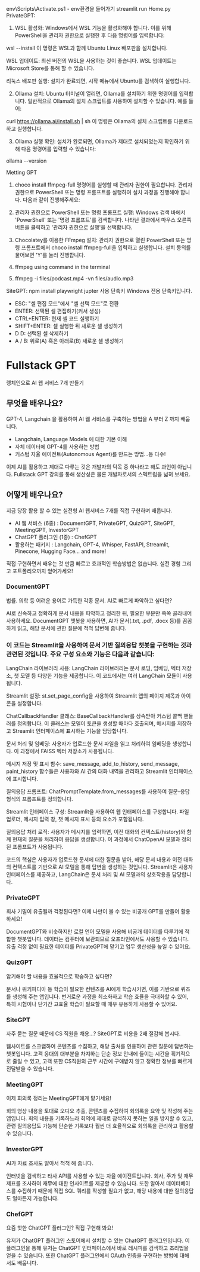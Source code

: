 env\Scripts\Activate.ps1 - env환경을 들어가기
streamlit run Home.py
PrivateGPT: 
1. WSL 활성화: Windows에서 WSL 기능을 활성화해야 합니다. 이를 위해 PowerShell을 관리자 권한으로 실행한 후 다음 명령어를 입력합니다:

wsl --install
이 명령은 WSL과 함께 Ubuntu Linux 배포판을 설치합니다.

WSL 업데이트: 최신 버전의 WSL을 사용하는 것이 좋습니다. WSL 업데이트는 Microsoft Store를 통해 할 수 있습니다.

리눅스 배포판 실행: 설치가 완료되면, 시작 메뉴에서 Ubuntu를 검색하여 실행합니다.

2. Ollama 설치: Ubuntu 터미널이 열리면, Ollama를 설치하기 위한 명령어를 입력합니다. 일반적으로 Ollama의 설치 스크립트를 사용하여 설치할 수 있습니다. 예를 들어:

curl https://ollama.ai/install.sh | sh
이 명령은 Ollama의 설치 스크립트를 다운로드하고 실행합니다.

3. Ollama 실행 확인: 설치가 완료되면, Ollama가 제대로 설치되었는지 확인하기 위해 다음 명령어를 입력할 수 있습니다:

ollama --version

Metting GPT
1. choco install ffmpeg-full 명령어를 실행할 때 관리자 권한이 필요합니다. 관리자 권한으로 PowerShell 또는 명령 프롬프트를 실행하여 설치 과정을 진행해야 합니다. 다음과 같이 진행해주세요:

2. 관리자 권한으로 PowerShell 또는 명령 프롬프트 실행:
Windows 검색 바에서 'PowerShell' 또는 '명령 프롬프트'를 검색합니다.
나타난 결과에서 마우스 오른쪽 버튼을 클릭하고 '관리자 권한으로 실행'을 선택합니다.

3. Chocolatey를 이용한 FFmpeg 설치:
관리자 권한으로 열린 PowerShell 또는 명령 프롬프트에서 choco install ffmpeg-full을 입력하고 실행합니다.
설치 동의를 물어보면 'Y'를 눌러 진행합니다.

4. ffmpeg using command in the terminal

5. ffmpeg -i files/podcast.mp4 -vn files/audio.mp3

SiteGPT: npm install playwright
jupter 사용 단축키
Windows 전용 단축키입니다.

- ESC: "셀 편집 모드"에서 "셀 선택 모드"로 전환
- ENTER: 선택된 셀 편집하기(커서 생성)
- CTRL+ENTER: 현재 셀 코드 실행하기
- SHIFT+ENTER: 셀 실행한 뒤 새로운 셀 생성하기
- D D: 선택된 셀 삭제하기
- A / B: 위로(A) 혹은 아래로(B) 새로운 셀 생성하기

# Fullstack GPT

랭체인으로 AI 웹 서비스 7개 만들기

## 무엇을 배우나요?

GPT-4, Langchain 을 활용하여 AI 웹 서비스를 구축하는 방법을 A 부터 Z 까지 배웁니다.

-   Langchain, Language Models 에 대한 기본 이해
-   자체 데이터에 GPT-4를 사용하는 방법
-   커스텀 자율 에이전트(Autonomous Agent)를 만드는 방법…등 다수!

이제 AI를 활용하고 제대로 다루는 것은 개발자의 덕목 중 하나라고 해도 과언이 아닙니다. Fullstack GPT 강의를 통해 생산성은 물론 개발자로서의 스펙트럼을 넓혀 보세요.

## 어떻게 배우나요?

지금 당장 활용 할 수 있는 실전형 AI 웹서비스 7개를 직접 구현하며 배웁니다.

- AI 웹 서비스 (6종) : DocumentGPT, PrivateGPT, QuizGPT, SiteGPT, MeetingGPT, InvestorGPT
- ChatGPT 플러그인 (1종) : ChefGPT
- 활용하는 패키지 : Langchain, GPT-4, Whisper, FastAPI, Streamlit, Pinecone, Hugging Face… and more!

직접 구현하면서 배우는 것 만큼 빠르고 효과적인 학습방법은 없습니다. 실전 경험 그리고 포트폴리오까지 얻어가세요!

### DocumentGPT

법률. 의학 등 어려운 용어로 가득한 각종 문서. AI로 빠르게 파악하고 싶다면?

AI로 신속하고 정확하게 문서 내용을 파악하고 정리한 뒤, 필요한 부분만 쏙쏙 골라내어 사용하세요. DocumentGPT 챗봇을 사용하면, AI가 문서(.txt, .pdf, .docx 등)를 꼼꼼하게 읽고, 해당 문서에 관한 질문에 척척 답변해 줍니다.

### 이 코드는 Streamlit을 사용하여 문서 기반 질의응답 챗봇을 구현하는 것과 관련된 것입니다. 주요 구성 요소와 기능은 다음과 같습니다:

LangChain 라이브러리 사용: LangChain 라이브러리는 문서 로딩, 임베딩, 벡터 저장소, 챗 모델 등 다양한 기능을 제공합니다. 이 코드에서는 여러 LangChain 모듈이 사용됩니다.

Streamlit 설정: st.set_page_config을 사용하여 Streamlit 앱의 페이지 제목과 아이콘을 설정합니다.

ChatCallbackHandler 클래스: BaseCallbackHandler를 상속받아 커스텀 콜백 핸들러를 정의합니다. 이 클래스는 모델이 토큰을 생성할 때마다 호출되며, 메시지를 저장하고 Streamlit 인터페이스에 표시하는 기능을 담당합니다.

문서 처리 및 임베딩: 사용자가 업로드한 문서 파일을 읽고 처리하여 임베딩을 생성합니다. 이 과정에서 FAISS 벡터 저장소가 사용됩니다.

메시지 저장 및 표시 함수: save_message, add_to_history, send_message, paint_history 함수들은 사용자와 AI 간의 대화 내역을 관리하고 Streamlit 인터페이스에 표시합니다.

질의응답 프롬프트: ChatPromptTemplate.from_messages를 사용하여 질문-응답 형식의 프롬프트를 정의합니다.

Streamlit 인터페이스 구성: Streamlit을 사용하여 웹 인터페이스를 구성합니다. 파일 업로더, 메시지 입력 창, 챗 메시지 표시 등의 요소가 포함됩니다.

질의응답 처리 로직: 사용자가 메시지를 입력하면, 이전 대화의 컨텍스트(history)와 함께 현재의 질문을 처리하여 응답을 생성합니다. 이 과정에서 ChatOpenAI 모델과 정의된 프롬프트가 사용됩니다.

코드의 핵심은 사용자가 업로드한 문서에 대한 질문을 받아, 해당 문서 내용과 이전 대화의 컨텍스트를 기반으로 AI 모델을 통해 답변을 생성하는 것입니다. Streamlit은 사용자 인터페이스를 제공하고, LangChain은 문서 처리 및 AI 모델과의 상호작용을 담당합니다.

### PrivateGPT

회사 기밀이 유출될까 걱정된다면? 이제 나만이 볼 수 있는 비공개 GPT를 만들어 활용하세요!

DocumentGPT와 비슷하지만 로컬 언어 모델을 사용해 비공개 데이터를 다루기에 적합한 챗봇입니다. 데이터는 컴퓨터에 보관되므로 오프라인에서도 사용할 수 있습니다. 유출 걱정 없이 필요한 데이터를 PrivateGPT에 맡기고 업무 생산성을 높일 수 있어요.

### QuizGPT

암기해야 할 내용을 효율적으로 학습하고 싶다면?

문서나 위키피디아 등 학습이 필요한 컨텐츠를 AI에게 학습시키면, 이를 기반으로 퀴즈를 생성해 주는 앱입니다. 번거로운 과정을 최소화하고 학습 효율을 극대화할 수 있어, 특히 시험이나 단기간 고효율 학습이 필요할 때 매우 유용하게 사용할 수 있어요.

### SiteGPT

자주 묻는 질문 때문에 CS 직원을 채용...? SiteGPT로 비용을 2배 절감해 봅시다.

웹사이트를 스크랩하여 콘텐츠를 수집하고, 해당 출처를 인용하여 관련 질문에 답변하는 챗봇입니다. 고객 응대의 대부분을 차지하는 단순 정보 안내에 들이는 시간을 획기적으로 줄일 수 있고, 고객 또한 CS직원의 근무 시간에 구애받지 않고 정확한 정보를 빠르게 전달받을 수 있습니다.

### MeetingGPT

이제 회의록 정리는 MeetingGPT에게 맡기세요!

회의 영상 내용을 토대로 오디오 추출, 콘텐츠를 수집하여 회의록을 요약 및 작성해 주는 앱입니다. 회의 내용을 기록하느라 회의에 제대로 참석하지 못하는 일을 방지할 수 있고, 관련 질의응답도 가능해 단순한 기록보다 훨씬 더 효율적으로 회의록을 관리하고 활용할 수 있습니다.

### InvestorGPT

AI가 자료 조사도 알아서 척척 해 줍니다.

인터넷을 검색하고 타사 API를 사용할 수 있는 자율 에이전트입니다. 회사, 주가 및 재무제표를 조사하여 재무에 대한 인사이트를 제공할 수 있습니다. 또한 알아서 데이터베이스를 수집하기 때문에 직접 SQL 쿼리를 작성할 필요가 없고, 해당 내용에 대한 질의응답도 얼마든지 가능합니다.

### ChefGPT

요즘 핫한 ChatGPT 플러그인? 직접 구현해 봐요!

유저가 ChatGPT 플러그인 스토어에서 설치할 수 있는 ChatGPT 플러그인입니다. 이 플러그인을 통해 유저는 ChatGPT 인터페이스에서 바로 레시피를 검색하고 조리법을 얻을 수 있습니다. 또한 ChatGPT 플러그인에서 OAuth 인증을 구현하는 방법에 대해서도 배웁니다.